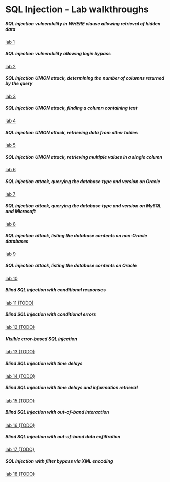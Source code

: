 # SQL Injection - Lab walkthroughs

##### SQL injection vulnerability in WHERE clause allowing retrieval of hidden data
[lab 1](/PortSwigger_Web_Security_Academy/SQL_Injection/lab1/lab1.md)

##### SQL injection vulnerability allowing login bypass
[lab 2](/PortSwigger_Web_Security_Academy/SQL_Injection/lab2/lab2.md)

##### SQL injection UNION attack, determining the number of columns returned by the query
[lab 3](/PortSwigger_Web_Security_Academy/SQL_Injection/lab3/lab3.md)

##### SQL injection UNION attack, finding a column containing text
[lab 4](/PortSwigger_Web_Security_Academy/SQL_Injection/lab4/lab4.md)

##### SQL injection UNION attack, retrieving data from other tables
[lab 5](/PortSwigger_Web_Security_Academy/SQL_Injection/lab5/lab5.md)

##### SQL injection UNION attack, retrieving multiple values in a single column
[lab 6](/PortSwigger_Web_Security_Academy/SQL_Injection/lab6/lab6.md)

##### SQL injection attack, querying the database type and version on Oracle
[lab 7](/PortSwigger_Web_Security_Academy/SQL_Injection/lab7/lab7.md)

##### SQL injection attack, querying the database type and version on MySQL and Microsoft
[lab 8](/PortSwigger_Web_Security_Academy/SQL_Injection/lab8/lab8.md)

##### SQL injection attack, listing the database contents on non-Oracle databases
[lab 9](/PortSwigger_Web_Security_Academy/SQL_Injection/lab9/lab9.md)

##### SQL injection attack, listing the database contents on Oracle
[lab 10](/PortSwigger_Web_Security_Academy/SQL_Injection/lab10/lab10.md)

##### Blind SQL injection with conditional responses
[lab 11 (TODO)]()

##### Blind SQL injection with conditional errors
[lab 12 (TODO)]()

##### Visible error-based SQL injection
[lab 13 (TODO)]()

##### Blind SQL injection with time delays
[lab 14 (TODO)]()

##### Blind SQL injection with time delays and information retrieval
[lab 15 (TODO)]()

##### Blind SQL injection with out-of-band interaction
[lab 16 (TODO)]()

##### Blind SQL injection with out-of-band data exfiltration
[lab 17 (TODO)]()

##### SQL injection with filter bypass via XML encoding
[lab 18 (TODO)]()